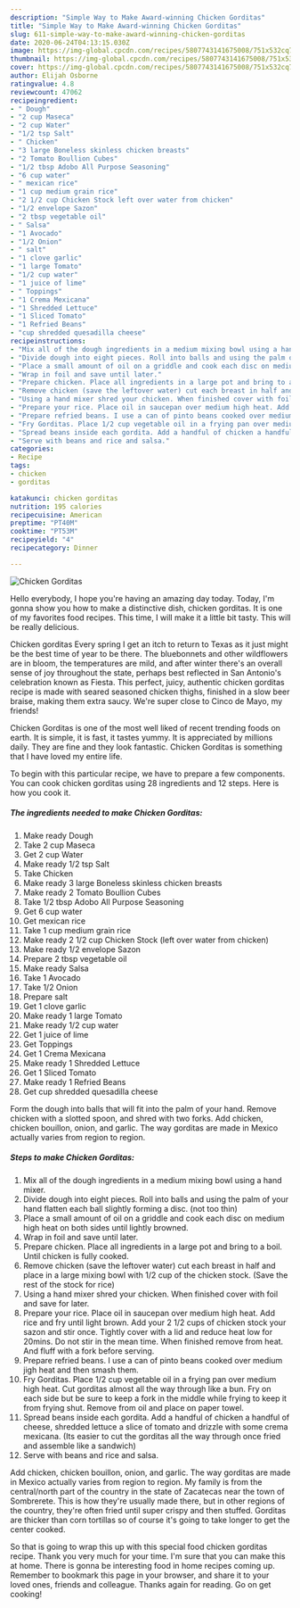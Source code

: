 ```yaml
---
description: "Simple Way to Make Award-winning Chicken Gorditas"
title: "Simple Way to Make Award-winning Chicken Gorditas"
slug: 611-simple-way-to-make-award-winning-chicken-gorditas
date: 2020-06-24T04:13:15.030Z
image: https://img-global.cpcdn.com/recipes/5807743141675008/751x532cq70/chicken-gorditas-recipe-main-photo.jpg
thumbnail: https://img-global.cpcdn.com/recipes/5807743141675008/751x532cq70/chicken-gorditas-recipe-main-photo.jpg
cover: https://img-global.cpcdn.com/recipes/5807743141675008/751x532cq70/chicken-gorditas-recipe-main-photo.jpg
author: Elijah Osborne
ratingvalue: 4.8
reviewcount: 47062
recipeingredient:
- " Dough"
- "2 cup Maseca"
- "2 cup Water"
- "1/2 tsp Salt"
- " Chicken"
- "3 large Boneless skinless chicken breasts"
- "2 Tomato Boullion Cubes"
- "1/2 tbsp Adobo All Purpose Seasoning"
- "6 cup water"
- " mexican rice"
- "1 cup medium grain rice"
- "2 1/2 cup Chicken Stock left over water from chicken"
- "1/2 envelope Sazon"
- "2 tbsp vegetable oil"
- " Salsa"
- "1 Avocado"
- "1/2 Onion"
- " salt"
- "1 clove garlic"
- "1 large Tomato"
- "1/2 cup water"
- "1 juice of lime"
- " Toppings"
- "1 Crema Mexicana"
- "1 Shredded Lettuce"
- "1 Sliced Tomato"
- "1 Refried Beans"
- "cup shredded quesadilla cheese"
recipeinstructions:
- "Mix all of the dough ingredients in a medium mixing bowl using a hand mixer."
- "Divide dough into eight pieces. Roll into balls and using the palm of your hand flatten each ball slightly forming a disc. (not too thin)"
- "Place a small amount of oil on a griddle and cook each disc on medium high heat on both sides until lightly browned."
- "Wrap in foil and save until later."
- "Prepare chicken. Place all ingredients in a large pot and bring to a boil. Until chicken is fully cooked."
- "Remove chicken (save the leftover water) cut each breast in half and place in a large mixing bowl with 1/2 cup of the chicken stock. (Save the rest of the stock for rice)"
- "Using a hand mixer shred your chicken. When finished cover with foil and save for later."
- "Prepare your rice. Place oil in saucepan over medium high heat. Add rice and fry until light brown. Add your 2 1/2 cups of chicken stock your sazon and stir once. Tightly cover with a lid and reduce heat low for 20mins. Do not stir in the mean time. When finished remove from heat. And fluff with a fork before serving."
- "Prepare refried beans. I use a can of pinto beans cooked over medium jigh heat and then smash them."
- "Fry Gorditas. Place 1/2 cup vegetable oil in a frying pan over medium high heat. Cut gorditas almost all the way through like a bun. Fry on each side but be sure to keep a fork in the middle while frying to keep it from frying shut. Remove from oil and place on paper towel."
- "Spread beans inside each gordita. Add a handful of chicken a handful of cheese, shredded lettuce a slice of tomato and drizzle with some crema mexicana. (Its easier to cut the gorditas all the way through once fried and assemble like a sandwich)"
- "Serve with beans and rice and salsa."
categories:
- Recipe
tags:
- chicken
- gorditas

katakunci: chicken gorditas 
nutrition: 195 calories
recipecuisine: American
preptime: "PT40M"
cooktime: "PT53M"
recipeyield: "4"
recipecategory: Dinner

---
```



![Chicken Gorditas](https://img-global.cpcdn.com/recipes/5807743141675008/751x532cq70/chicken-gorditas-recipe-main-photo.jpg)

Hello everybody, I hope you're having an amazing day today. Today, I'm gonna show you how to make a distinctive dish, chicken gorditas. It is one of my favorites food recipes. This time, I will make it a little bit tasty. This will be really delicious.

Chicken gorditas Every spring I get an itch to return to Texas as it just might be the best time of year to be there. The bluebonnets and other wildflowers are in bloom, the temperatures are mild, and after winter there&#39;s an overall sense of joy throughout the state, perhaps best reflected in San Antonio&#39;s celebration known as Fiesta. This perfect, juicy, authentic chicken gorditas recipe is made with seared seasoned chicken thighs, finished in a slow beer braise, making them extra saucy. We&#39;re super close to Cinco de Mayo, my friends!

Chicken Gorditas is one of the most well liked of recent trending foods on earth. It is simple, it is fast, it tastes yummy. It is appreciated by millions daily. They are fine and they look fantastic. Chicken Gorditas is something that I have loved my entire life.


To begin with this particular recipe, we have to prepare a few components. You can cook chicken gorditas using 28 ingredients and 12 steps. Here is how you cook it.

<!--inarticleads1-->

##### The ingredients needed to make Chicken Gorditas:

1. Make ready  Dough
1. Take 2 cup Maseca
1. Get 2 cup Water
1. Make ready 1/2 tsp Salt
1. Take  Chicken
1. Make ready 3 large Boneless skinless chicken breasts
1. Make ready 2 Tomato Boullion Cubes
1. Take 1/2 tbsp Adobo All Purpose Seasoning
1. Get 6 cup water
1. Get  mexican rice
1. Take 1 cup medium grain rice
1. Make ready 2 1/2 cup Chicken Stock (left over water from chicken)
1. Make ready 1/2 envelope Sazon
1. Prepare 2 tbsp vegetable oil
1. Make ready  Salsa
1. Take 1 Avocado
1. Take 1/2 Onion
1. Prepare  salt
1. Get 1 clove garlic
1. Make ready 1 large Tomato
1. Make ready 1/2 cup water
1. Get 1 juice of lime
1. Get  Toppings
1. Get 1 Crema Mexicana
1. Make ready 1 Shredded Lettuce
1. Get 1 Sliced Tomato
1. Make ready 1 Refried Beans
1. Get cup shredded quesadilla cheese


Form the dough into balls that will fit into the palm of your hand. Remove chicken with a slotted spoon, and shred with two forks. Add chicken, chicken bouillon, onion, and garlic. The way gorditas are made in Mexico actually varies from region to region. 

<!--inarticleads2-->

##### Steps to make Chicken Gorditas:

1. Mix all of the dough ingredients in a medium mixing bowl using a hand mixer.
1. Divide dough into eight pieces. Roll into balls and using the palm of your hand flatten each ball slightly forming a disc. (not too thin)
1. Place a small amount of oil on a griddle and cook each disc on medium high heat on both sides until lightly browned.
1. Wrap in foil and save until later.
1. Prepare chicken. Place all ingredients in a large pot and bring to a boil. Until chicken is fully cooked.
1. Remove chicken (save the leftover water) cut each breast in half and place in a large mixing bowl with 1/2 cup of the chicken stock. (Save the rest of the stock for rice)
1. Using a hand mixer shred your chicken. When finished cover with foil and save for later.
1. Prepare your rice. Place oil in saucepan over medium high heat. Add rice and fry until light brown. Add your 2 1/2 cups of chicken stock your sazon and stir once. Tightly cover with a lid and reduce heat low for 20mins. Do not stir in the mean time. When finished remove from heat. And fluff with a fork before serving.
1. Prepare refried beans. I use a can of pinto beans cooked over medium jigh heat and then smash them.
1. Fry Gorditas. Place 1/2 cup vegetable oil in a frying pan over medium high heat. Cut gorditas almost all the way through like a bun. Fry on each side but be sure to keep a fork in the middle while frying to keep it from frying shut. Remove from oil and place on paper towel.
1. Spread beans inside each gordita. Add a handful of chicken a handful of cheese, shredded lettuce a slice of tomato and drizzle with some crema mexicana. (Its easier to cut the gorditas all the way through once fried and assemble like a sandwich)
1. Serve with beans and rice and salsa.


Add chicken, chicken bouillon, onion, and garlic. The way gorditas are made in Mexico actually varies from region to region. My family is from the central/north part of the country in the state of Zacatecas near the town of Sombrerete. This is how they&#39;re usually made there, but in other regions of the country, they&#39;re often fried until super crispy and then stuffed. Gorditas are thicker than corn tortillas so of course it&#39;s going to take longer to get the center cooked. 

So that is going to wrap this up with this special food chicken gorditas recipe. Thank you very much for your time. I'm sure that you can make this at home. There is gonna be interesting food in home recipes coming up. Remember to bookmark this page in your browser, and share it to your loved ones, friends and colleague. Thanks again for reading. Go on get cooking!
